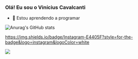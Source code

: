 ### Olá! Eu sou o Vinícius Cavalcanti
- 🌱 Estou aprendendo a programar



![Anurag's GitHub stats](https://github-readme-stats.vercel.app/api?username=vinifcavalcanti&show_icons=true&theme=tokyonight)

https://img.shields.io/badge/Instagram-E4405F?style=for-the-badge&logo=instagram&logoColor=white

<div>
  <a href="https://instagram.com/vini_cavalcantii" target="_blank"><img src="https://img.shields.io/badge/-Instagram-%23E4405F?style=for-the-badge&logo=instagram&logoColor=white" target="_blank"></a>
</div>


